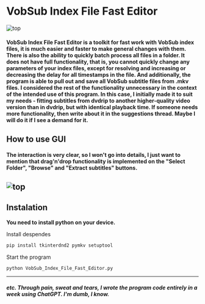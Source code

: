 # VobSub Index File Fast Editor
![top](https://i.ibb.co/D4jC5gk/2024-06-05-02-34.png)

#### VobSub Index File Fast Editor is a toolkit for fast work with VobSub index files, it is much easier and faster to make general changes with them. There is also the ability to quickly batch process all files in a folder. It does not have full functionality, that is, you cannot quickly change any parameters of your index files, except for resolving and increasing or decreasing the delay for all timestamps in the file. And additionally, the program is able to pull out and save all VobSub subtitle files from .mkv files. I considered the rest of the functionality unnecessary in the context of the intended use of this program. In this case, I initially made it to suit my needs - fitting subtitles from dvdrip to another higher-quality video version than in dvdrip, but with identical playback time. If someone needs more functionality, then write about it in the suggestions thread. Maybe I will do it if I see a demand for it.

How to use GUI
---
#### The interaction is very clear, so I won't go into details, I just want to mention that drag'n'drop functionality is implemented on the "Select Folder", "Browse" and "Extract subtitles" buttons.
![top](https://i.ibb.co/RbQpW9J/ezgif-5-b5efe534d2.gif)
---
## Instalation
**You need to install python on your device.**

Install despendes 
```python
pip install tkinterdnd2 pymkv setuptool
```

Start the program
```python 
python VobSub_Index_File_Fast_Editor.py
```
---
##### etc. Through pain, sweat and tears, I wrote the program code entirely in a week using ChatGPT. I'm dumb, I know.
